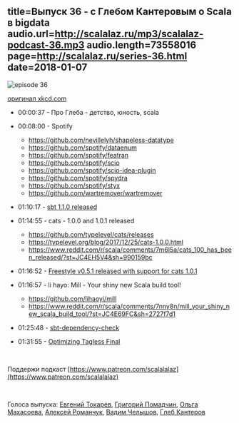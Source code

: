title=Выпуск 36 - c Глебом Кантеровым о Scala в bigdata 
audio.url=http://scalalaz.ru/mp3/scalalaz-podcast-36.mp3
audio.length=73558016
page=http://scalalaz.ru/series-36.html
date=2018-01-07
----

![episode 36](img/episode36.jpg)

[оригинал xkcd.com](https://xkcd.com/1838/)

* 00:00:37 - Про Глеба - детство, юность, scala
* 00:08:00 - Spotify
    - <https://github.com/nevillelyh/shapeless-datatype>
    - <https://github.com/spotify/dataenum>
    - <https://github.com/spotify/featran>
    - <https://github.com/spotify/scio>
    - <https://github.com/spotify/scio-idea-plugin>
    - <https://github.com/spotify/spydra>
    - <https://github.com/spotify/styx>
    - <https://github.com/wartremover/wartremover>

* 01:10:17 - [sbt 1.1.0 released](https://developer.lightbend.com/blog/2017-11-30-sbt-1-1-0-RC1-sbt-server/?final?final)
* 01:14:55 - cats - 1.0.0 and 1.0.1 released
    - <https://github.com/typelevel/cats/releases>
    - <https://typelevel.org/blog/2017/12/25/cats-1.0.0.html>
    - <https://www.reddit.com/r/scala/comments/7m6l5a/cats_100_has_been_released/?st=JC4EH5V4&sh=990159bc> 
* 01:16:52 - [Freestyle v0.5.1 released with support for cats 1.0.1](https://twitter.com/47deg/status/948970140627959809)
* 01:16:57 - li hayo: Mill - Your shiny new Scala build tool!
    - <https://github.com/lihaoyi/mill> 
    - <https://www.reddit.com/r/scala/comments/7nny8n/mill_your_shiny_new_scala_build_tool/?st=JC4E69FC&sh=2727f7d1>
* 01:25:48 - [sbt-dependency-check](https://github.com/albuch/sbt-dependency-check)
* 01:31:55 - [Optimizing Tagless Final](https://typelevel.org/blog/2017/12/27/optimizing-final-tagless.html)



<br/>

Поддержи подкаст [https://www.patreon.com/scalalalaz](https://www.patreon.com/scalalalaz)

<br/>

Голоса выпуска: [Евгений Токарев](http://github.com/strobe), [Григорий Помадчин](https://github.com/pomadchin),
[Ольга Махасоева](https://twitter.com/oli_kitty), [Алексей Романчук](http://github.com/13h3r), [Вадим Челышов](http://github.com/dos65),
[Глеб Кантеров](https://twitter.com/kanterov)
